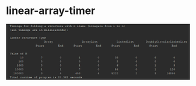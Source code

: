 # linear-array-timer
![Example result of test](https://github.com/SteveCIV/linear-array-timer/blob/master/src/dslab2/results/linear-array-type-results.png)
